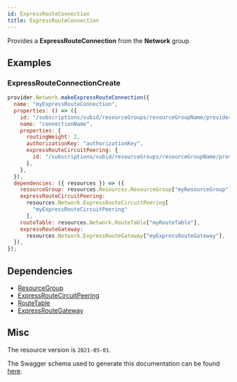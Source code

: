 ```yaml
---
id: ExpressRouteConnection
title: ExpressRouteConnection
---
```

Provides a **ExpressRouteConnection** from the **Network** group
## Examples
### ExpressRouteConnectionCreate
```js
provider.Network.makeExpressRouteConnection({
  name: "myExpressRouteConnection",
  properties: () => ({
    id: "/subscriptions/subid/resourceGroups/resourceGroupName/providers/Microsoft.Network/expressRouteGateways/gateway-2/expressRouteConnections/connectionName",
    name: "connectionName",
    properties: {
      routingWeight: 2,
      authorizationKey: "authorizationKey",
      expressRouteCircuitPeering: {
        id: "/subscriptions/subid/resourceGroups/resourceGroupName/providers/Microsoft.Network/expressRouteCircuits/circuitName/peerings/AzurePrivatePeering",
      },
    },
  }),
  dependencies: ({ resources }) => ({
    resourceGroup: resources.Resources.ResourceGroup["myResourceGroup"],
    expressRouteCircuitPeering:
      resources.Network.ExpressRouteCircuitPeering[
        "myExpressRouteCircuitPeering"
      ],
    routeTable: resources.Network.RouteTable["myRouteTable"],
    expressRouteGateway:
      resources.Network.ExpressRouteGateway["myExpressRouteGateway"],
  }),
});

```
## Dependencies
- [ResourceGroup](../Resources/ResourceGroup.md)
- [ExpressRouteCircuitPeering](../Network/ExpressRouteCircuitPeering.md)
- [RouteTable](../Network/RouteTable.md)
- [ExpressRouteGateway](../Network/ExpressRouteGateway.md)
## Misc
The resource version is `2021-05-01`.

The Swagger schema used to generate this documentation can be found [here](https://github.com/Azure/azure-rest-api-specs/tree/main/specification/network/resource-manager/Microsoft.Network/stable/2021-05-01/virtualWan.json).
